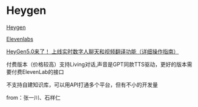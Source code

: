 # Heygen

[Heygen](https://www.heygen.com/)

[Elevenlabs](https://elevenlabs.io/)

[HeyGen5.0来了！ 上线实时数字人聊天和视频翻译功能（详细操作指南）](https://mp.weixin.qq.com/s?__biz=Mzk0OTUzMzc2NA==&mid=2247490741&idx=1&sn=62487c59ecd13283042a164f9cfc9b60&chksm=c357b19ef420388863fbfe63cb1ce1974050889640b6fa6a9620cc5a6cf47b8938bf86f525f7&mpshare=1&scene=1&srcid=04109Wp4jnh8R85BHv0falyD&sharer_shareinfo=e1ab18c05430398e14a8fa6b876f21f8&sharer_shareinfo_first=e1ab18c05430398e14a8fa6b876f21f8&version=4.1.20.6024&platform=win#rd)

付费版本（价格较高）支持Living对话,声音是GPT同款TTS驱动，更好的版本需要付费ElevenLab的接口

不支持自建知识库，可以用API打通多个平台，但有不小的开发量

from：张一川、石祥仁
